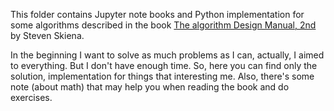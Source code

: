 This folder contains Jupyter note books and Python implementation for
some algorithms described in the book [The algorithm Design Manual,
2nd](http://www.algorist.com/) by Steven Skiena.

In the beginning I want to solve as much problems as I can, actually, I
aimed to everything. But I don't have enough time. So, here you can find
only the solution, implementation for things that interesting me. Also, there's
some note (about math) that may help you when reading the book and do exercises.
